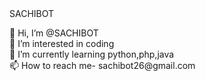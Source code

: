 <html>
 <head align="center">SACHIBOT</HEAD>
 <body><br><p>
 👋 Hi, I’m @SACHIBOT<br>
 👀 I’m interested in coding<br>
 🌱 I’m currently learning python,php,java<br>
 📫 How to reach me- sachibot26@gmail.com<br>
  </p>
  </body>
</html>
